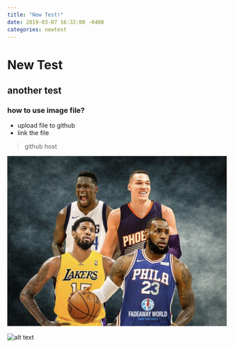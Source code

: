 ```yaml
---
title: "New Test!"
date: 2019-03-07 16:32:00 -0400
categories: newtest
---
```


# New Test
## another test
### how to use image file?
- upload file to github
- link the file

> github host 


![alt text](../assets/images/basketball01.png)

![alt text]('../assests/images/Screen%20Shot%202018-12-10%20at%202.49.22%20PM.png')